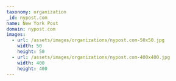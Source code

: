 ```yaml
---
taxonomy: organization
_id: nypost.com
name: New York Post
domain: nypost.com
images:
  - url: /assets/images/organizations/nypost.com-50x50.jpg
    width: 50
    height: 50
  - url: /assets/images/organizations/nypost.com-400x400.jpg
    width: 400
    height: 400
---
```

